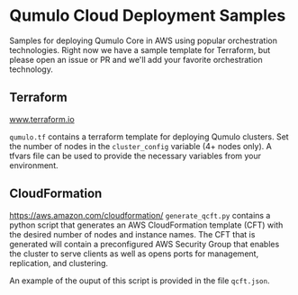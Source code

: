 # Qumulo Cloud Deployment Samples
Samples for deploying Qumulo Core in AWS using popular orchestration
technologies.  Right now we have a sample template for Terraform, but please
open an issue or PR and we'll add your favorite orchestration technology.

## Terraform
www.terraform.io

`qumulo.tf` contains a terraform template for deploying Qumulo clusters.  Set
the number of nodes in the `cluster_config` variable (4+ nodes only).
A tfvars file can be used to provide the necessary variables from your
environment.

## CloudFormation
https://aws.amazon.com/cloudformation/
`generate_qcft.py` contains a python script that generates an AWS CloudFormation
template (CFT) with the desired number of nodes and instance names. The CFT that 
is generated will contain a preconfigured AWS Security Group that enables the 
cluster to serve clients as well as opens ports for management, replication, 
and clustering.

An example of the ouput of this script is provided in the file `qcft.json`.